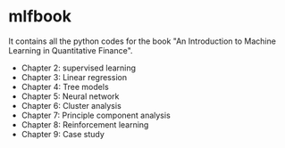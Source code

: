 # mlfbook

It contains all the python codes for the book "An Introduction to Machine Learning in Quantitative Finance".

* Chapter 2: supervised learning
* Chapter 3: Linear regression
* Chapter 4: Tree models
* Chapter 5: Neural network
* Chapter 6: Cluster analysis
* Chapter 7: Principle component analysis
* Chapter 8: Reinforcement learning
* Chapter 9: Case study
